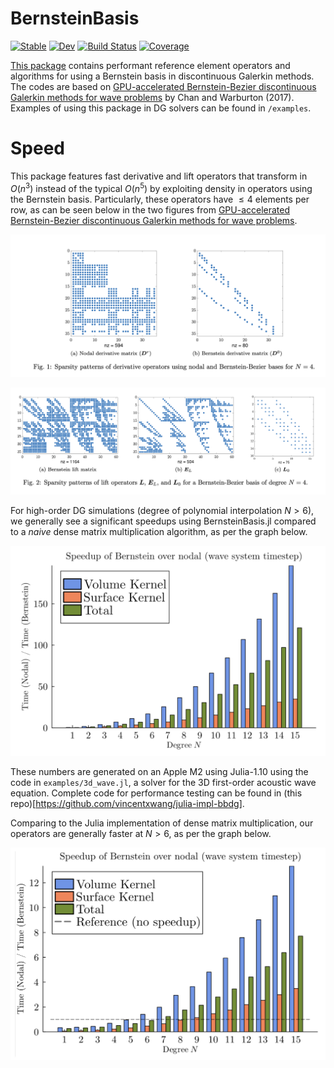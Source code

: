 # BernsteinBasis

[![Stable](https://img.shields.io/badge/docs-stable-blue.svg)](https://vincentxwang.github.io/BernsteinBasis.jl/stable/)
[![Dev](https://img.shields.io/badge/docs-dev-blue.svg)](https://vincentxwang.github.io/BernsteinBasis.jl/dev/)
[![Build Status](https://github.com/vincentxwang/BernsteinBasis.jl/actions/workflows/CI.yml/badge.svg?branch=main)](https://github.com/vincentxwang/BernsteinBasis.jl/actions/workflows/CI.yml?query=branch%3Amain)
[![Coverage](https://codecov.io/gh/vincentxwang/BernsteinBasis.jl/branch/main/graph/badge.svg)](https://codecov.io/gh/vincentxwang/BernsteinBasis.jl)

[This package](https://github.com/vincentxwang/BernsteinBasis.jl) contains performant reference element operators and algorithms for using a Bernstein basis in discontinuous Galerkin methods. The codes are based on [GPU-accelerated Bernstein-Bezier discontinuous Galerkin methods for wave problems](https://arxiv.org/abs/1512.06025) by Chan and Warburton (2017). Examples of using this package in DG solvers can be found in `/examples`.

# Speed

This package features fast derivative and lift operators that transform in $O(n^3)$ instead of the typical $O(n^5)$ by exploiting density in operators using the Bernstein basis. Particularly, these operators have $\leq4$ elements per row, as can be seen below in the two figures from [GPU-accelerated Bernstein-Bezier discontinuous Galerkin methods for wave problems](https://arxiv.org/abs/1512.06025).

![Graph demonstrating derivative matrix sparsity](assets/derivative.png)

![Graph demonstrating lift and elevation matrix sparsity](assets/lift.png)

For high-order DG simulations (degree of polynomial interpolation $N > 6$), we generally see a significant speedups using BernsteinBasis.jl compared to a *naive* dense matrix multiplication algorithm, as per the graph below.

![Graph of Bernstein speedups 1](assets/speedup1.png)

These numbers are generated on an Apple M2 using Julia-1.10 using the code in `examples/3d_wave.jl`, a solver for the 3D first-order acoustic wave equation. Complete code for performance testing can be found in (this repo)[https://github.com/vincentxwang/julia-impl-bbdg].

Comparing to the Julia implementation of dense matrix multiplication, our operators are generally faster at $N > 6$, as per the graph below.

![Graph of Bernstein speedups 2](assets/speedup2.png)


